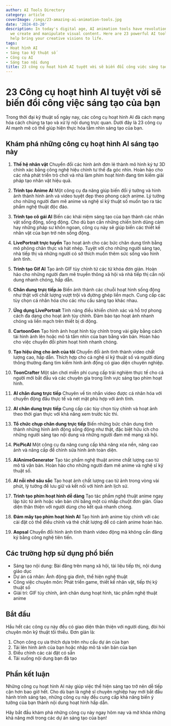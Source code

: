 ```yaml
---
author: AI Tools Directory
category: article
coverImage: /imgs/23-amazing-ai-animation-tools.jpg
date: '2024-03-20'
description: In today's digital age, AI animation tools have revolutionized the way
  we create and manipulate visual content. Here are 23 powerful AI tools that can
  help bring your creative visions to life.
tags:
- Hoạt hình AI
- Sáng tạo kỹ thuật số
- Công cụ AI
- Sáng tạo nội dung
title: 23 công cụ hoạt hình AI tuyệt vời sẽ biến đổi công việc sáng tạo của bạn
---
```


# 23 Công cụ hoạt hình AI tuyệt vời sẽ biến đổi công việc sáng tạo của bạn

Trong thời đại kỹ thuật số ngày nay, các công cụ hoạt hình AI đã cách mạng hóa cách chúng ta tạo và xử lý nội dung trực quan. Dưới đây là 23 công cụ AI mạnh mẽ có thể giúp hiện thực hóa tầm nhìn sáng tạo của bạn.

## Khám phá những công cụ hoạt hình AI sáng tạo này

1. **Thế hệ nhân vật**
Chuyển đổi các hình ảnh đơn lẻ thành mô hình ký tự 3D chính xác bằng công nghệ hiệu chỉnh tư thế đa góc nhìn. Hoàn hảo cho các nhà phát triển trò chơi và nhà làm phim hoạt hình đang tìm kiếm giải pháp tạo nhân vật hiệu quả.

2. **Trình tạo Anime AI**
Một công cụ đa năng giúp biến đổi ý tưởng và hình ảnh thành hình ảnh và video tuyệt đẹp theo phong cách anime. Lý tưởng cho những người đam mê anime và nghệ sĩ kỹ thuật số muốn tạo ra tác phẩm nghệ thuật độc đáo.

3. **Trình tạo cô gái AI**
Biến các khái niệm sáng tạo của bạn thành các nhân vật sống động, sống động. Cho dù bạn cần những chiến binh dũng cảm hay những pháp sư khôn ngoan, công cụ này sẽ giúp biến các thiết kế nhân vật của bạn trở nên sống động.

4. **LivePortrait trực tuyến**
Tạo hoạt ảnh cho các bức chân dung tĩnh bằng mô phỏng chân thực và hát nhép. Tuyệt vời cho những người sáng tạo, nhà tiếp thị và những người có sở thích muốn thêm sức sống vào hình ảnh tĩnh.

5. **Trình tạo Gif AI**
Tạo ảnh GIF tùy chỉnh từ các từ khóa đơn giản. Hoàn hảo cho những người đam mê truyền thông xã hội và nhà tiếp thị cần nội dung nhanh chóng, hấp dẫn.

6. **Chân dung trực tiếp.io**
Biến ảnh thành các chuỗi hoạt hình sống động như thật với chất lượng vượt trội và đường ghép liền mạch. Cung cấp các tùy chọn cá nhân hóa cho các nhu cầu sáng tạo khác nhau.

7. **Ứng dụng LivePortrait**
Tính năng điều khiển chính xác và hỗ trợ phong cách đa dạng cho hoạt ảnh tùy chỉnh. Đảm bảo tạo hoạt ảnh nhanh chóng và liền mạch trên thiết bị di động.

8. **CartoonGen**
Tạo hình ảnh hoạt hình tùy chỉnh trong vài giây bằng cách tải hình ảnh lên hoặc mô tả tầm nhìn của bạn bằng văn bản. Hoàn hảo cho việc chuyển đổi phim hoạt hình nhanh chóng.

9. **Tạo hiệu ứng cho ảnh của tôi**
Chuyển đổi ảnh tĩnh thành video chất lượng cao, hấp dẫn. Thích hợp cho cả nghệ sĩ kỹ thuật số và người dùng thông thường đang tìm kiếm hình ảnh động có giao diện chuyên nghiệp.

10. **ToonCrafter**
Một sân chơi miễn phí cung cấp trải nghiệm thực tế cho cả người mới bắt đầu và các chuyên gia trong lĩnh vực sáng tạo phim hoạt hình.

11. **AI chân dung trực tiếp**
Chuyên về tin nhắn video được cá nhân hóa với chuyển động đầu thực tế và nét mặt phù hợp với ảnh tĩnh.

12. **AI chân dung trực tiếp**
Cung cấp các tùy chọn tùy chỉnh và hoạt ảnh theo thời gian thực với khả năng xem trước tức thì.

13. **Tổ chức chụp chân dung trực tiếp**
Biến những bức chân dung tĩnh thành những hình ảnh động sống động như thật, đặc biệt hữu ích cho những người sáng tạo nội dung và những người đam mê mạng xã hội.

14. **PicPicAI**
Một công cụ đa năng cung cấp khả năng xóa nền, nâng cao ảnh và nâng cấp để chỉnh sửa hình ảnh toàn diện.

15. **AiAnimeGenerator**
Tạo tác phẩm nghệ thuật anime chất lượng cao từ mô tả văn bản. Hoàn hảo cho những người đam mê anime và nghệ sĩ kỹ thuật số.

16. **AI nỗi nhớ sâu sắc**
Tạo hoạt ảnh chất lượng cao từ ảnh trong vòng vài phút, lý tưởng để lưu giữ và kết nối với hình ảnh lịch sử.

17. **Trình tạo phim hoạt hình dễ dàng**
Tạo tác phẩm nghệ thuật anime ngay lập tức từ ảnh hoặc văn bản chỉ bằng một cú nhấp chuột đơn giản. Giao diện thân thiện với người dùng cho kết quả nhanh chóng.

18. **Đám mây tạo phim hoạt hình AI**
Tạo hình ảnh anime tùy chỉnh với các cài đặt có thể điều chỉnh và thẻ chất lượng để có cảnh anime hoàn hảo.

19. **Aopsal**
Chuyển đổi hình ảnh tĩnh thành video động mà không cần đăng ký bằng công nghệ tiên tiến.

## Các trường hợp sử dụng phổ biến

- Sáng tạo nội dung: Bài đăng trên mạng xã hội, tài liệu tiếp thị, nội dung giáo dục
- Dự án cá nhân: Ảnh động gia đình, thể hiện nghệ thuật
- Công việc chuyên môn: Phát triển game, thiết kế nhân vật, tiếp thị kỹ thuật số
- Giải trí: GIF tùy chỉnh, ảnh chân dung hoạt hình, tác phẩm nghệ thuật anime

## Bắt đầu

Hầu hết các công cụ này đều có giao diện thân thiện với người dùng, đòi hỏi chuyên môn kỹ thuật tối thiểu. Đơn giản là:
1. Chọn công cụ ưa thích dựa trên nhu cầu dự án của bạn
2. Tải lên hình ảnh của bạn hoặc nhập mô tả văn bản của bạn
3. Điều chỉnh các cài đặt có sẵn
4. Tải xuống nội dung bạn đã tạo

## Phần kết luận

Những công cụ hoạt hình AI này giúp việc thể hiện sáng tạo trở nên dễ tiếp cận hơn bao giờ hết. Cho dù bạn là nghệ sĩ chuyên nghiệp hay mới bắt đầu hành trình sáng tạo, những công cụ này đều cung cấp khả năng biến ý tưởng của bạn thành nội dung hoạt hình hấp dẫn.

Hãy bắt đầu khám phá những công cụ này ngay hôm nay và mở khóa những khả năng mới trong các dự án sáng tạo của bạn!